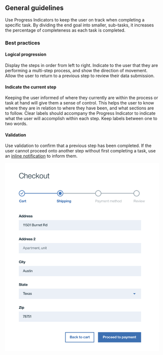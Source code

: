 ## General guidelines
Use Progress Indicators to keep the user on track when completing a specific task. By dividing the end goal into smaller, sub-tasks, it increases the percentage of completeness as each task is completed.

### Best practices
#### Logical progression
Display the steps in order from left to right. Indicate to the user that they are performing a multi-step process, and show the direction of movement. Allow the user to return to a previous step to review their data submission.

#### Indicate the current step
Keeping the user informed of where they currently are within the process or task at hand will give them a sense of control. This helps the user to know where they are in relation to where they have been, and what sections are to follow. Clear labels should accompany the Progress Indicator to indicate what the user will accomplish within each step. Keep labels between one to two words.

#### Validation
Use validation to confirm that a previous step has been completed. If the user cannot proceed onto another step without first completing a task, use an [inline notification](/components/notification) to inform them.

![Progress Indicator example](images/progress-indicator-usage-1.png)
